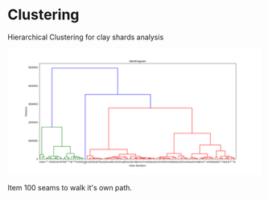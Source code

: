 # Clustering

Hierarchical Clustering for clay shards analysis

![clustering](outputs/clusters.png)


Item 100 seams to walk it's own path.
